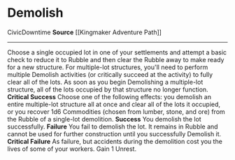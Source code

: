 ﻿---
actions: null
cost: null
element: null
frequency: null
id: '1391'
name: Demolish
rarity: Common
requirement: null
school: null
source: '[[DATABASE/source/Kingmaker Adventure Path|Kingmaker Adventure Path]]'
trait:
- '[[DATABASE/trait/Civic|Civic]]'
- '[[DATABASE/trait/Downtime|Downtime]]'
trigger: null
type: Action

---
# Demolish

<span class="item-trait">Civic</span><span class="item-trait">Downtime</span>
**Source** [[Kingmaker Adventure Path]]

---
Choose a single occupied lot in one of your settlements and attempt a basic check to reduce it to Rubble and then clear the Rubble away to make ready for a new structure. For multiple-lot structures, you'll need to perform multiple Demolish activities (or critically succeed at the activity) to fully clear all of the lots. As soon as you begin Demolishing a multiple-lot structure, all of the lots occupied by that structure no longer function.
**Critical Success** Choose one of the following effects: you demolish an entire multiple-lot structure all at once and clear all of the lots it occupied, or you recover 1d6 Commodities (chosen from lumber, stone, and ore) from the Rubble of a single-lot demolition.
**Success** You demolish the lot successfully.
**Failure** You fail to demolish the lot. It remains in Rubble and cannot be used for further construction until you successfully Demolish it.
**Critical Failure** As failure, but accidents during the demolition cost you the lives of some of your workers. Gain 1 Unrest.